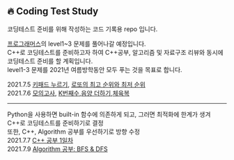 🔥 Coding Test Study
--------------
코딩테스트 준비를 위해 작성하는 코드 기록용 repo 입니다.<br>

<a href='https://programmers.co.kr/learn/challenges'>프로그래머스</a>의 level1~3 문제를 풀어나갈 예정입니다.<br>
C++로 코딩테스트를 준비하고자 하여 C++공부, 알고리즘 및 자료구조 리뷰와 동시에 코딩테스트 준비를 할 계획입니다.<br>
level1-3 문제를 2021년 여름방학동안 모두 푸는 것을 목표로 합니다.<br>

2021.7.5 <a href='https://www.notion.so/69b589cef23d44879b209ead57f52d79'>키패드 누르기</a>, <a href='https://www.notion.so/e9897bd01aab4bfdabc8fcacdbece67d'>로또의 최고 순위와 최저 순위</a><br>
2021.7.6 <a href='https://www.notion.so/e970358188c94464806392ad30b78d68'>모의고사</a>, <a href='https://www.notion.so/K-2a849cbfdd1a477fb8028753b2409173'>K번째수</a>,<a href='https://www.notion.so/9c61c0b68b994eaeb87f90d4eeb3d476'>음양 더하기</a>,<a href='https://www.notion.so/0d582fee53174bc09703a6a1063f7662'>체육복</a><br>
- - - - - - - - - - - - - - - - -
Python을 사용하면 built-in 함수에 의존하게 되고, 그러면 최적화에 한계가 생겨 C++로 코딩테스트를 준비하기로 결정<br>
또한, C++, Algorithm 공부를 우선하기로 방향 수정<br>
2021.7.7 <a href='https://www.notion.so/C-STUDY-fec30d82bb274a1398ee9beff7e48fe4#7179667f82a1453192eacf621910fd83'>C++ 공부 1일차</a><br>
2021.7.9 <a href='https://www.notion.so/8a6ee0ccc1254fc79ca1d8f39a7223eb#7820f41aa06f401da72847c5fd0e21a5'>Algorithm 공부: BFS & DFS</a><br>
